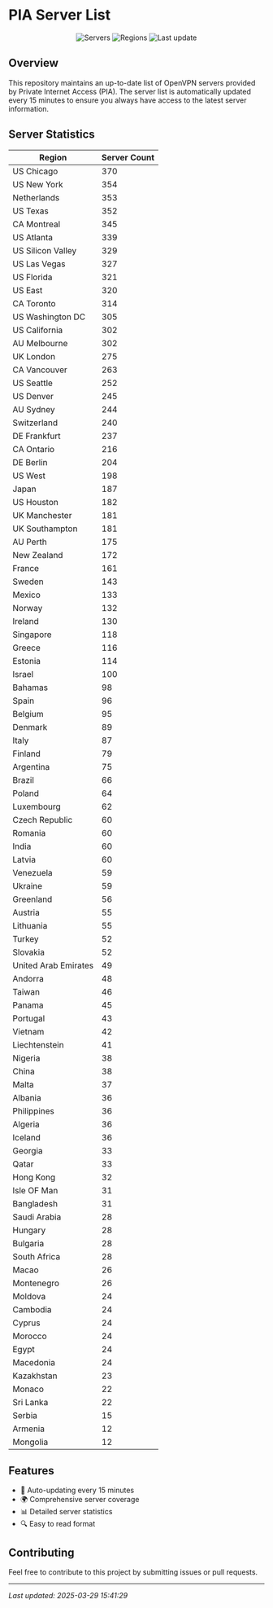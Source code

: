 # PIA Server List

<div align="center">

![Servers](https://img.shields.io/badge/servers-11,816-blue)
![Regions](https://img.shields.io/badge/regions-97-blue)
![Last update](https://img.shields.io/badge/Last_Updated-March_29_2025_10:41_EST-blue)

</div>

## Overview
This repository maintains an up-to-date list of OpenVPN servers provided by Private Internet Access (PIA). The server list is automatically updated every 15 minutes to ensure you always have access to the latest server information.

## Server Statistics
| Region | Server Count |
|--------|--------------|
| US Chicago                     | 370          |
| US New York                    | 354          |
| Netherlands                    | 353          |
| US Texas                       | 352          |
| CA Montreal                    | 345          |
| US Atlanta                     | 339          |
| US Silicon Valley              | 329          |
| US Las Vegas                   | 327          |
| US Florida                     | 321          |
| US East                        | 320          |
| CA Toronto                     | 314          |
| US Washington DC               | 305          |
| US California                  | 302          |
| AU Melbourne                   | 302          |
| UK London                      | 275          |
| CA Vancouver                   | 263          |
| US Seattle                     | 252          |
| US Denver                      | 245          |
| AU Sydney                      | 244          |
| Switzerland                    | 240          |
| DE Frankfurt                   | 237          |
| CA Ontario                     | 216          |
| DE Berlin                      | 204          |
| US West                        | 198          |
| Japan                          | 187          |
| US Houston                     | 182          |
| UK Manchester                  | 181          |
| UK Southampton                 | 181          |
| AU Perth                       | 175          |
| New Zealand                    | 172          |
| France                         | 161          |
| Sweden                         | 143          |
| Mexico                         | 133          |
| Norway                         | 132          |
| Ireland                        | 130          |
| Singapore                      | 118          |
| Greece                         | 116          |
| Estonia                        | 114          |
| Israel                         | 100          |
| Bahamas                        | 98           |
| Spain                          | 96           |
| Belgium                        | 95           |
| Denmark                        | 89           |
| Italy                          | 87           |
| Finland                        | 79           |
| Argentina                      | 75           |
| Brazil                         | 66           |
| Poland                         | 64           |
| Luxembourg                     | 62           |
| Czech Republic                 | 60           |
| Romania                        | 60           |
| India                          | 60           |
| Latvia                         | 60           |
| Venezuela                      | 59           |
| Ukraine                        | 59           |
| Greenland                      | 56           |
| Austria                        | 55           |
| Lithuania                      | 55           |
| Turkey                         | 52           |
| Slovakia                       | 52           |
| United Arab Emirates           | 49           |
| Andorra                        | 48           |
| Taiwan                         | 46           |
| Panama                         | 45           |
| Portugal                       | 43           |
| Vietnam                        | 42           |
| Liechtenstein                  | 41           |
| Nigeria                        | 38           |
| China                          | 38           |
| Malta                          | 37           |
| Albania                        | 36           |
| Philippines                    | 36           |
| Algeria                        | 36           |
| Iceland                        | 36           |
| Georgia                        | 33           |
| Qatar                          | 33           |
| Hong Kong                      | 32           |
| Isle OF Man                    | 31           |
| Bangladesh                     | 31           |
| Saudi Arabia                   | 28           |
| Hungary                        | 28           |
| Bulgaria                       | 28           |
| South Africa                   | 28           |
| Macao                          | 26           |
| Montenegro                     | 26           |
| Moldova                        | 24           |
| Cambodia                       | 24           |
| Cyprus                         | 24           |
| Morocco                        | 24           |
| Egypt                          | 24           |
| Macedonia                      | 24           |
| Kazakhstan                     | 23           |
| Monaco                         | 22           |
| Sri Lanka                      | 22           |
| Serbia                         | 15           |
| Armenia                        | 12           |
| Mongolia                       | 12           |

## Features
- 🔄 Auto-updating every 15 minutes
- 🌍 Comprehensive server coverage
- 📊 Detailed server statistics
- 🔍 Easy to read format

## Contributing
Feel free to contribute to this project by submitting issues or pull requests.

---
*Last updated: 2025-03-29 15:41:29*